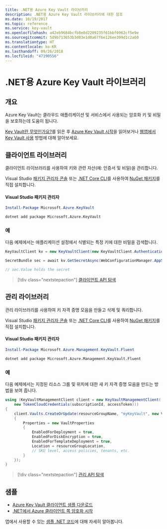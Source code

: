 ```yaml
---
title: .NET용 Azure Key Vault 라이브러리
description: .NET용 Azure Key Vault 라이브러리에 대한 참조
ms.date: 10/19/2017
ms.topic: reference
ms.service: key-vault
ms.openlocfilehash: a42eb9684bcfb8e8d2209235f61bbf6962cf5e9e
ms.sourcegitcommit: 5d9b713653b3d03e1d0a67f6e126ee399d1c2a60
ms.translationtype: HT
ms.contentlocale: ko-KR
ms.lasthandoff: 09/26/2018
ms.locfileid: "47190556"
---
```

# <a name="azure-key-vault-libraries-for-net"></a>.NET용 Azure Key Vault 라이브러리

## <a name="overview"></a>개요

Azure Key Vault는 클라우드 애플리케이션 및 서비스에서 사용되는 암호화 키 및 비밀을 보호하는데 도움이 됩니다.

[Key Vault란 무엇인가요?](/azure/key-vault/key-vault-whatis)를 읽은 후 [Azure Key Vault 시작](/azure/key-vault/key-vault-get-started)을 읽어보거나 [웹앱에서 Key Vault 사용](/azure/key-vault/key-vault-use-from-web-application) 방법에 대해 알아보세요.

## <a name="client-library"></a>클라이언트 라이브러리

클라이언트 라이브러리를 사용하여 키와 관련 자산(예: 인증서 및 비밀)을 관리합니다.

Visual Studio [패키지 관리자 콘솔][PackageManager] 또는 [.NET Core CLI][DotNetCLI]를 사용하여 [NuGet 패키지](https://www.nuget.org/packages/Microsoft.Azure.KeyVault)를 직접 설치합니다.

#### <a name="visual-studio-package-manager"></a>Visual Studio 패키지 관리자

```powershell
Install-Package Microsoft.Azure.KeyVault
```

```bash
dotnet add package Microsoft.Azure.KeyVault
```

### <a name="example"></a>예

다음 예제에서는 애플리케이션 설정에서 식별되는 특정 키에 대한 비밀을 검색합니다.

```csharp
KeyVaultClient kv = new KeyVaultClient(new KeyVaultClient.AuthenticationCallback(securityToken));

SecretBundle sec = await kv.GetSecretAsync(WebConfigurationManager.AppSettings["SecretUri"]);

// sec.Value holds the secret
```

> [!div class="nextstepaction"]
> [클라이언트 API 탐색](/dotnet/api/overview/azure/keyvault/client)

## <a name="management-library"></a>관리 라이브러리

관리 라이브러리를 사용하여 키 자격 증명 모음을 만들고 삭제 및 쿼리합니다.

Visual Studio [패키지 관리자 콘솔][PackageManager] 또는 [.NET Core CLI][DotNetCLI]를 사용하여 [NuGet 패키지](https://www.nuget.org/packages/Microsoft.Azure.Management.KeyVault.Fluent)를 직접 설치합니다.

#### <a name="visual-studio-package-manager"></a>Visual Studio 패키지 관리자

```powershell
Install-Package Microsoft.Azure.Management.KeyVault.Fluent
```

```bash
dotnet add package Microsoft.Azure.Management.KeyVault.Fluent
```

### <a name="example"></a>예

다음 예제에서는 지정된 리소스 그룹 및 위치에 대한 새 키 자격 증명 모음을 만드는 방법을 보여 줍니다.

```csharp
using (KeyVaultManagementClient client = new KeyVaultManagementClient(
    new TokenCloudCredentials(subscriptionId, accessToken)))
{
    client.Vaults.CreateOrUpdate(resourceGroupName, "myKeyVault", new VaultCreateOrUpdateParameters
    {
        Properties = new VaultProperties
        {
            EnabledForDeployment = true,
            EnabledForDiskEncryption = true,
            EnabledForTemplateDeployment = true,
            Location = resourceGroupLocation,
            // SKU level, access policies, tenants, etc.
        }
    });
}
```

> [!div class="nextstepaction"]
> [관리 API 탐색](/dotnet/api/overview/azure/keyvault/management)

## <a name="samples"></a>샘플

* [Azure Key Vault 클라이언트 샘플 다운로드](https://www.microsoft.com/download/details.aspx?id=45343)
* [.NET에서 Azure 클라이언트 쪽 암호화 시작](https://azure.microsoft.com/resources/samples/storage-dotnet-client-side-encryption/)


앱에서 사용할 수 있는 [샘플 .NET 코드](https://azure.microsoft.com/resources/samples/?platform=dotnet)에 대해 자세히 알아봅니다.

[PackageManager]: https://docs.microsoft.com/nuget/tools/package-manager-console
[DotNetCLI]: https://docs.microsoft.com/dotnet/core/tools/dotnet-add-package
